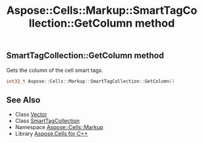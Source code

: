 ﻿---
title: Aspose::Cells::Markup::SmartTagCollection::GetColumn method
linktitle: GetColumn
second_title: Aspose.Cells for C++ API Reference
description: 'Aspose::Cells::Markup::SmartTagCollection::GetColumn method. Gets the column of the cell smart tags in C++.'
type: docs
weight: 700
url: /cpp/aspose.cells.markup/smarttagcollection/getcolumn/
---
## SmartTagCollection::GetColumn method


Gets the column of the cell smart tags.

```cpp
int32_t Aspose::Cells::Markup::SmartTagCollection::GetColumn()
```

## See Also

* Class [Vector](../../../aspose.cells/vector/)
* Class [SmartTagCollection](../)
* Namespace [Aspose::Cells::Markup](../../)
* Library [Aspose.Cells for C++](../../../)
